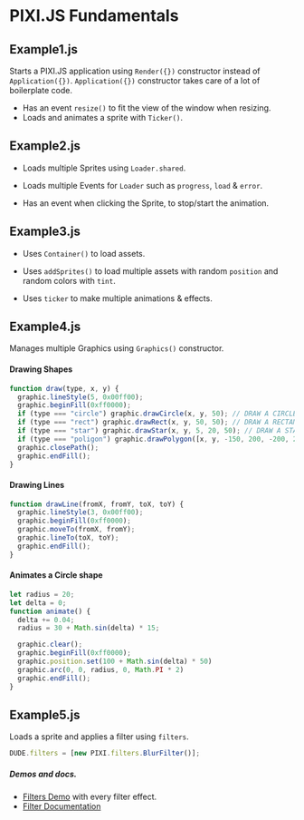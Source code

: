 # PIXI.JS Fundamentals

## Example1.js

Starts a PIXI.JS application using `Render({})` constructor instead of `Application({})`. `Application({})` constructor takes care of a lot of boilerplate code.

* Has an event `resize()` to fit the view of the window when resizing.
* Loads and animates a sprite with `Ticker()`.

## Example2.js

* Loads multiple Sprites using `Loader.shared`.
* Loads multiple Events for `Loader` such as `progress`, `load` & `error`.

* Has an event when clicking the Sprite, to stop/start the animation.

## Example3.js

* Uses `Container()` to load assets.
* Uses `addSprites()` to load multiple assets with random `position` and random colors with `tint`.

* Uses `ticker` to make multiple animations & effects.

## Example4.js

Manages multiple Graphics using `Graphics()` constructor.

#### Drawing Shapes

```js
function draw(type, x, y) {
  graphic.lineStyle(5, 0x00ff00);
  graphic.beginFill(0xff0000);
  if (type === "circle") graphic.drawCircle(x, y, 50); // DRAW A CIRCLE
  if (type === "rect") graphic.drawRect(x, y, 50, 50); // DRAW A RECTANGLE
  if (type === "star") graphic.drawStar(x, y, 5, 20, 50); // DRAW A STAR
  if (type === "poligon") graphic.drawPolygon([x, y, -150, 200, -200, 200]) // DRAW POLIGON
  graphic.closePath();
  graphic.endFill();
}
```
#### Drawing Lines

```js
function drawLine(fromX, fromY, toX, toY) {
  graphic.lineStyle(3, 0x00ff00);
  graphic.beginFill(0xff0000);
  graphic.moveTo(fromX, fromY);
  graphic.lineTo(toX, toY);
  graphic.endFill();
}
```

#### Animates a Circle shape

```js
let radius = 20;
let delta = 0;
function animate() {
  delta += 0.04;
  radius = 30 + Math.sin(delta) * 15;

  graphic.clear();
  graphic.beginFill(0xff0000);
  graphic.position.set(100 + Math.sin(delta) * 50)
  graphic.arc(0, 0, radius, 0, Math.PI * 2)
  graphic.endFill();
}
```

## Example5.js

Loads a sprite and applies a filter using `filters`.

```js
DUDE.filters = [new PIXI.filters.BlurFilter()];
```

##### Demos and docs.

* [Filters Demo](https://pixijs.io/pixi-filters/tools/demo/) with every filter effect.
* [Filter Documentation](http://pixijs.download/release/docs/PIXI.filters.html)